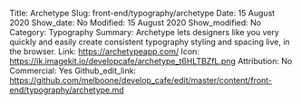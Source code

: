 Title: Archetype
Slug: front-end/typography/archetype
Date: 15 August 2020
Show_date: No
Modified: 15 August 2020
Show_modified: No
Category: Typography
Summary: Archetype lets designers like you very quickly and easily create consistent typography styling and spacing live, in the browser.
Link: https://archetypeapp.com/
Icon: https://ik.imagekit.io/developcafe/archetype_t6HLTBZfL.png
Attribution: No
Commercial: Yes
Github_edit_link: https://github.com/melboone/develop_cafe/edit/master/content/front-end/typography/archetype.md